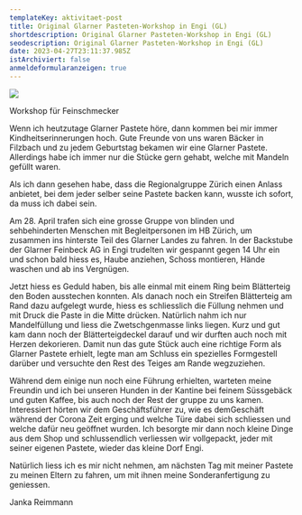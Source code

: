 ```yaml
---
templateKey: aktivitaet-post
title: Original Glarner Pasteten-Workshop in Engi (GL)
shortdescription: Original Glarner Pasteten-Workshop in Engi (GL)
seodescription: Original Glarner Pasteten-Workshop in Engi (GL)
date: 2023-04-27T23:11:37.985Z
istArchiviert: false
anmeldeformularanzeigen: true
---
```

<!--StartFragment-->

![](/uploads/28.4.glarner-pastete2.png)

Workshop für Feinschmecker

Wenn ich heutzutage Glarner Pastete höre, dann kommen bei mir immer Kindheitserinnerungen hoch. Gute Freunde von uns waren Bäcker in Filzbach und zu jedem Geburtstag bekamen wir eine Glarner Pastete. Allerdings habe ich immer nur die Stücke gern gehabt, welche mit Mandeln gefüllt waren.

Als ich dann gesehen habe, dass die Regionalgruppe Zürich einen Anlass anbietet, bei dem jeder selber seine Pastete backen kann, wusste ich sofort, da muss ich dabei sein.

Am 28. April trafen sich eine grosse Gruppe von blinden und sehbehinderten Menschen mit Begleitpersonen im HB Zürich, um zusammen ins hinterste Teil des Glarner Landes zu fahren. In der Backstube der Glarner Feinbeck AG in Engi trudelten wir gespannt gegen 14 Uhr ein und schon bald hiess es, Haube anziehen, Schoss montieren, Hände waschen und ab ins Vergnügen.

Jetzt hiess es Geduld haben, bis alle einmal mit einem Ring beim Blätterteig den Boden ausstechen konnten. Als danach noch ein Streifen Blätterteig am Rand dazu aufgelegt wurde, hiess es schliesslich die Füllung nehmen und mit Druck die Paste in die Mitte drücken. Natürlich nahm ich nur Mandelfüllung und liess die Zwetschgenmasse links liegen. Kurz und gut kam dann noch der Blätterteigdeckel darauf und wir durften auch noch mit Herzen dekorieren. Damit nun das gute Stück auch eine richtige Form als Glarner Pastete erhielt, legte man am Schluss ein spezielles Formgestell darüber und versuchte den Rest des Teiges am Rande wegzuziehen.

Während dem einige nun noch eine Führung erhielten, warteten meine Freundin und ich bei unseren Hunden in der Kantine bei feinem Süssgebäck und guten Kaffee, bis auch noch der Rest der gruppe zu uns kamen. Interessiert hörten wir dem Geschäftsführer zu, wie es demGeschäft während der Corona Zeit erging und welche Türe dabei sich schliessen und welche dafür neu geöffnet wurden. Ich besorgte mir dann noch kleine Dinge aus dem Shop und schlussendlich verliessen wir vollgepackt, jeder mit seiner eigenen Pastete, wieder das kleine Dorf Engi.

Natürlich liess ich es mir nicht nehmen, am nächsten Tag mit meiner Pastete zu meinen Eltern zu fahren, um mit ihnen meine Sonderanfertigung zu geniessen.

Janka Reimmann

<!--EndFragment-->